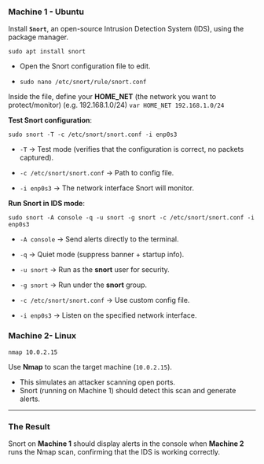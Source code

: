 ### Machine 1 - Ubuntu

Install **`Snort`**, an open-source Intrusion Detection System (IDS), using the package manager.

```shell
sudo apt install snort
```


* Open the Snort configuration file to edit.  

* `sudo nano /etc/snort/rule/snort.conf`

Inside the file, define your **HOME_NET** (the network you want to protect/monitor) (e.g. 192.168.1.0/24) `var HOME_NET 192.168.1.0/24`




**Test Snort configuration**:

```shell
sudo snort -T -c /etc/snort/snort.conf -i enp0s3
```

- `-T` → Test mode (verifies that the configuration is correct, no packets captured).
    
- `-c /etc/snort/snort.conf` → Path to config file.
    
- `-i enp0s3` → The network interface Snort will monitor.

**Run Snort in IDS mode**:

```shell
sudo snort -A console -q -u snort -g snort -c /etc/snort/snort.conf -i enp0s3
```

- `-A console` → Send alerts directly to the terminal.
    
- `-q` → Quiet mode (suppress banner + startup info).
    
- `-u snort` → Run as the **snort** user for security.
    
- `-g snort` → Run under the **snort** group.
    
- `-c /etc/snort/snort.conf` → Use custom config file.
    
- `-i enp0s3` → Listen on the specified network interface.


### Machine 2- Linux
```shell
nmap 10.0.2.15
```

Use **Nmap** to scan the target machine (`10.0.2.15`).  
* This simulates an attacker scanning open ports.  
* Snort (running on Machine 1) should detect this scan and generate alerts.

----
### The Result
Snort on **Machine 1** should display alerts in the console when **Machine 2** runs the Nmap scan, confirming that the IDS is working correctly.

